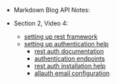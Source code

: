- Markdown Blog API Notes:

- Section 2, Video 4:
  - [setting up rest framework](https://www.django-rest-framework.org/api-guide/authentication/#setting-the-authentication-scheme)
  - [setting up authentication help](https://github.com/jazzband/dj-rest-auth)
    - [rest auth documentation](https://dj-rest-auth.readthedocs.io/en/latest/index.html)
    - [authentication endpoints](https://dj-rest-auth.readthedocs.io/en/latest/api_endpoints.html)
    - [rest auth installation help](https://dj-rest-auth.readthedocs.io/en/latest/installation.html)
    - [allauth email configuration](https://django-allauth.readthedocs.io/en/latest/configuration.html)
